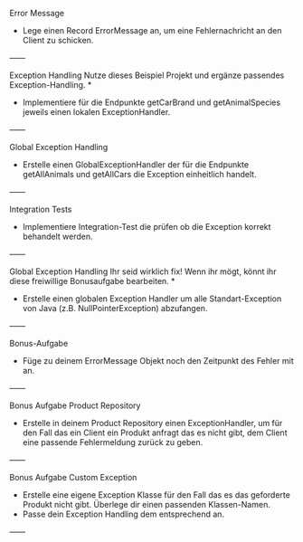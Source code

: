 Error Message
* Lege einen Record ErrorMessage an, um eine Fehlernachricht an den Client zu schicken.

——

Exception Handling
Nutze dieses Beispiel Projekt und ergänze passendes Exception-Handling.
*
* Implementiere für die Endpunkte getCarBrand und getAnimalSpecies jeweils einen lokalen ExceptionHandler.


——

Global Exception Handling
* Erstelle einen GlobalExceptionHandler der für die Endpunkte getAllAnimals und getAllCars die Exception einheitlich handelt.


——

Integration Tests
* Implementiere Integration-Test die prüfen ob die Exception korrekt behandelt werden.


——

Global Exception Handling
Ihr seid wirklich fix! Wenn ihr mögt, könnt ihr diese freiwillige Bonusaufgabe bearbeiten.
*
* Erstelle einen globalen Exception Handler um alle Standart-Exception von Java (z.B. NullPointerException) abzufangen.


——

Bonus-Aufgabe
* Füge zu deinem ErrorMessage Objekt noch den Zeitpunkt des Fehler mit an.


——

Bonus Aufgabe Product Repository
* Erstelle in deinem Product Repository einen ExceptionHandler, um für den Fall das ein Client ein Produkt anfragt das es nicht gibt, dem Client eine passende Fehlermeldung zurück zu geben.


——

Bonus Aufgabe Custom Exception
* Erstelle eine eigene Exception Klasse für den Fall das es das geforderte Produkt nicht gibt. Überlege dir einen passenden Klassen-Namen.
* Passe dein Exception Handling dem entsprechend an.

——

